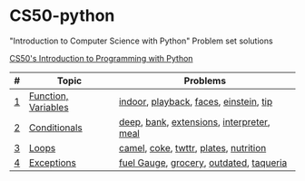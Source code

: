 # CS50-python

"Introduction to Computer Science with Python" Problem set solutions

[CS50's Introduction to Programming with Python](https://cs50.harvard.edu/python/2022/)

| #                                                  | Topic                         | Problems                                                                                                                                                                               |
| -------------------------------------------------- | ----------------------------- | -------------------------------------------------------------------------------------------------------------------------------------------------------------------------------------- |
| [1](https://cs50.harvard.edu/python/2022/weeks/0/) | [Function, Variables](week_0) | [indoor](week_0/indoor/indoor.py), [playback](week_0/playback/playback.py), [faces](week_0/faces/faces.py), [einstein](week_0/einstein/einstein.py), [tip](week_0/tip/tip.py)          |
| [2](https://cs50.harvard.edu/python/2022/weeks/1/) | [Conditionals](week_1)        | [deep](week_1/deep/deep.py), [bank](week_1/bank/bank.py), [extensions](week_1/extensions/extensions.py), [interpreter](week_1/interpreter/interpreter.py), [meal](week_1/meal/meal.py) |
| [3](https://cs50.harvard.edu/python/2022/weeks/2/) | [Loops](week_2)               | [camel](week_2/camel/camel.py), [coke](week_2/coke/coke.py), [twttr](week_2/twttr/twttr.py), [plates](week_2/plates/plates.py), [nutrition](week_2/nutrition/nutrition.py)             |
| [4](https://cs50.harvard.edu/python/2022/weeks/3/) | [Exceptions](week_3)          | [fuel Gauge](week_3/fuel/fuel.py), [grocery](week_3/grocery/grocery.py), [outdated](week_3/outdated/outdated.py), [taqueria](week_3/taqueria/taqueria.py)                              |
